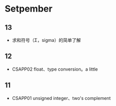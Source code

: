 # Setpember

## 13

- 求和符号（Σ，sigma）的简单了解

## 12

- CSAPP02 float、type conversion。a little

## 11

- CSAPP01 unsigned integer、two's complement
